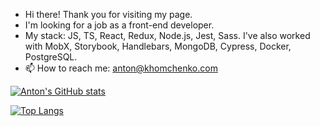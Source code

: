 - Hi there! Thank you for visiting my page.
- I'm looking for a job as a front-end developer.
- My stack: JS, TS, React, Redux, Node.js, Jest, Sass. I've also worked with MobX, Storybook, Handlebars, MongoDB, Cypress, Docker, PostgreSQL.
- 📫 How to reach me: anton@khomchenko.com

[![Anton's GitHub stats](https://github-readme-stats.vercel.app/api?username=khomch&show_icons=true&theme=transparent)](https://github.com/anuraghazra/github-readme-stats)


[![Top Langs](https://github-readme-stats.vercel.app/api/top-langs/?username=khomch&show_icons=true&theme=transparent)](https://github.com/anuraghazra/github-readme-stats)

<!---
khomch/khomch is a ✨ special ✨ repository because its `README.md` (this file) appears on your GitHub profile.
You can click the Preview link to take a look at your changes.
--->
